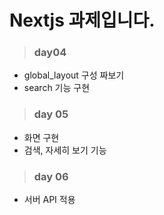 # Nextjs 과제입니다.

> ### day04

- global_layout 구성 짜보기
- search 기능 구현

> ### day 05

- 화면 구현
- 검색, 자세히 보기 기능

> ### day 06

- 서버 API 적용
